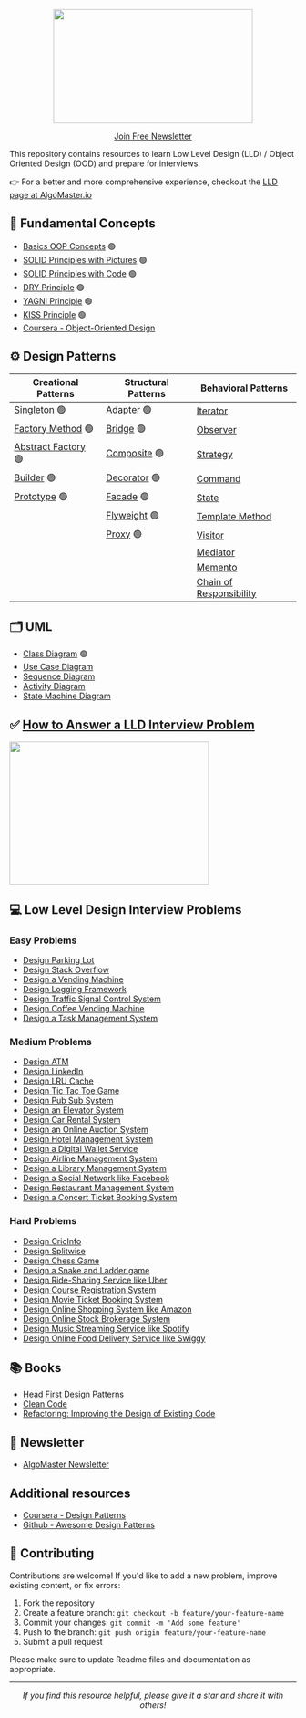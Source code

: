 <p align="center">
  <img src="images/lld-repo-logo.png" width="350" height="200">
</p>
<p align="center">
  <a href="https://blog.algomaster.io/">Join Free Newsletter</a>
</p>

This repository contains resources to learn Low Level Design (LLD) / Object Oriented Design (OOD) and prepare for interviews.

👉 For a better and more comprehensive experience, checkout the [LLD page at AlgoMaster.io](https://algomaster.io/learn/lld)

## 📌 Fundamental Concepts

- [Basics OOP Concepts](https://blog.algomaster.io/p/basic-oop-concepts-explained-with-code) 🟢
- [SOLID Principles with Pictures](https://medium.com/backticks-tildes/the-s-o-l-i-d-principles-in-pictures-b34ce2f1e898) 🟢
- [SOLID Principles with Code](https://blog.algomaster.io/p/solid-principles-explained-with-code) 🟢
- [DRY Principle](https://blog.algomaster.io/p/082450d8-0e7b-4447-a8dc-b7308e45f048) 🟢
- [YAGNI Principle](https://blog.algomaster.io/p/8c3c7da7-885b-4a9c-a6e4-70ee02de4772) 🟢
- [KISS Principle](https://blog.algomaster.io/p/21b57678-b351-4ed4-b390-3b6308af2f7d) 🟢
- [Coursera - Object-Oriented Design](https://www.coursera.org/learn/object-oriented-design)

## ⚙️ Design Patterns

| **Creational Patterns**                                                       | **Structural Patterns**                                         | **Behavioral Patterns**                                                               |
| ----------------------------------------------------------------------------- | --------------------------------------------------------------- | ------------------------------------------------------------------------------------- |
| [Singleton](https://blog.algomaster.io/p/singleton-design-pattern) 🟢            | [Adapter](https://blog.algomaster.io/p/ce091479-c602-4c07-b7ba-315c643b31d8) 🟢    | [Iterator](https://blog.algomaster.io/p/a8044933-cdd1-4a7a-81c0-f941a2d47941)                         |
| [Factory Method](https://blog.algomaster.io/p/32c487c2-ce5b-4c26-8a57-89997912e97e) 🟢    | [Bridge](https://blog.algomaster.io/p/da6bed34-61a6-4853-9573-df12cec335b7) 🟢      | [Observer](https://blog.algomaster.io/p/bc60ce42-3f17-486f-aa36-4bd5264837e8)                         |
| [Abstract Factory](https://blog.algomaster.io/p/1def92f0-b234-416f-a25b-10bf81842883) 🟢 | [Composite](https://blog.algomaster.io/p/dc485272-63ba-41d0-8a5d-6171a760ec90) 🟢 | [Strategy](https://blog.algomaster.io/p/9c9932d8-80ad-4848-bf28-d6e01892a011)                         |
| [Builder](https://blog.algomaster.io/p/4ed26a8e-df4f-455c-b9dc-205324050693) 🟢                  | [Decorator](https://blog.algomaster.io/p/bea993d1-bb12-4b71-9019-fa304c833f7d) 🟢 | [Command](https://blog.algomaster.io/p/ec986937-1a35-4a34-b8ff-ed755efbe923)                           |
| [Prototype](https://blog.algomaster.io/p/805a1c41-ce91-4518-95de-711627074c56) 🟢              | [Facade](https://blog.algomaster.io/p/aa8096d1-9fec-470c-b1ef-aade9ee7e199) 🟢     | [State](https://blog.algomaster.io/p/8df5aaae-268d-436f-8c42-88989e50ca92)                               |
|                                                                               | [Flyweight](https://blog.algomaster.io/p/b23456b8-615c-4cb8-a785-60247070d6e5) 🟢 | [Template Method](https://blog.algomaster.io/p/f1bf0594-7b16-480c-b213-3fd8b1d3e811)           |
|                                                                               | [Proxy](https://blog.algomaster.io/p/c58eb4ce-a8ad-48dd-b003-dae454e02897) 🟢        | [Visitor](https://blog.algomaster.io/p/651650fc-8d45-46bc-a946-9bf801cdabb8)                           |
|                                                                               |                                                                 | [Mediator](https://blog.algomaster.io/p/953decb8-84b0-4628-889e-02a42f4e0749)                         |
|                                                                               |                                                                 | [Memento](https://blog.algomaster.io/p/9a2b4b07-a061-4b1e-b700-8275c35d2d68)                           |
|                                                                               |                                                                 | [Chain of Responsibility](https://blog.algomaster.io/p/8302dc37-637e-4566-947e-13fdc773cf0b) |

## 🗂️ UML
- [Class Diagram](https://blog.algomaster.io/p/uml-class-diagram-explained-with-examples) 🟢
- [Use Case Diagram](https://blog.algomaster.io/p/119449cd-b003-46da-9e4d-0eb356d216d8)
- [Sequence Diagram](https://blog.algomaster.io/p/4dd99bdc-5c35-4a80-bc53-1777cb57aa05)
- [Activity Diagram](https://www.visual-paradigm.com/guide/uml-unified-modeling-language/what-is-activity-diagram/)
- [State Machine Diagram](https://www.visual-paradigm.com/guide/uml-unified-modeling-language/what-is-state-machine-diagram/)

## ✅ [How to Answer a LLD Interview Problem](https://blog.algomaster.io/p/how-to-answer-a-lld-interview-problem)
<img src="images/interview-template.png" width="350" height="250">

## 💻 Low Level Design Interview Problems
### Easy Problems

- [Design Parking Lot](problems/parking-lot.md)
- [Design Stack Overflow](problems/stack-overflow.md)
- [Design a Vending Machine](problems/vending-machine.md)
- [Design Logging Framework](problems/logging-framework.md)
- [Design Traffic Signal Control System](problems/traffic-signal.md)
- [Design Coffee Vending Machine](problems/coffee-vending-machine.md)
- [Design a Task Management System](problems/task-management-system.md)

### Medium Problems

- [Design ATM](problems/atm.md)
- [Design LinkedIn](problems/linkedin.md)
- [Design LRU Cache](problems/lru-cache.md)
- [Design Tic Tac Toe Game](problems/tic-tac-toe.md)
- [Design Pub Sub System](problems/pub-sub-system.md)
- [Design an Elevator System](problems/elevator-system.md)
- [Design Car Rental System](problems/car-rental-system.md)
- [Design an Online Auction System](problems/online-auction-system.md)
- [Design Hotel Management System](problems/hotel-management-system.md)
- [Design a Digital Wallet Service](problems/digital-wallet-service.md)
- [Design Airline Management System](problems/airline-management-system.md)
- [Design a Library Management System](problems/library-management-system.md)
- [Design a Social Network like Facebook](problems/social-networking-service.md)
- [Design Restaurant Management System](problems/restaurant-management-system.md)
- [Design a Concert Ticket Booking System](problems/concert-ticket-booking-system.md)

### Hard Problems

- [Design CricInfo](problems/cricinfo.md)
- [Design Splitwise](problems/splitwise.md)
- [Design Chess Game](problems/chess-game.md)
- [Design a Snake and Ladder game](problems/snake-and-ladder.md)
- [Design Ride-Sharing Service like Uber](problems/ride-sharing-service.md)
- [Design Course Registration System](problems/course-registration-system.md)
- [Design Movie Ticket Booking System](problems/movie-ticket-booking-system.md)
- [Design Online Shopping System like Amazon](problems/online-shopping-service.md)
- [Design Online Stock Brokerage System](problems/online-stock-brokerage-system.md)
- [Design Music Streaming Service like Spotify](problems/music-streaming-service.md)
- [Design Online Food Delivery Service like Swiggy](problems/food-delivery-service.md)

## 📚 Books

- [Head First Design Patterns](https://www.amazon.in/dp/9385889753)
- [Clean Code](https://www.amazon.in/dp/B001GSTOAM)
- [Refactoring: Improving the Design of Existing Code](https://www.amazon.in/dp/0134757599)

## 📩 Newsletter

- [AlgoMaster Newsletter](https://blog.algomaster.io/)

## Additional resources

- [Coursera - Design Patterns](https://www.coursera.org/learn/design-patterns)
- [Github - Awesome Design Patterns](https://github.com/DovAmir/awesome-design-patterns)

## 🤝 Contributing

Contributions are welcome! If you'd like to add a new problem, improve existing content, or fix errors:
1. Fork the repository
2. Create a feature branch: `git checkout -b feature/your-feature-name`
3. Commit your changes: `git commit -m 'Add some feature'`
4. Push to the branch: `git push origin feature/your-feature-name`
5. Submit a pull request

Please make sure to update Readme files and documentation as appropriate.

---

<p align="center">
  <i>If you find this resource helpful, please give it a star and share it with others!</i>
</p>

